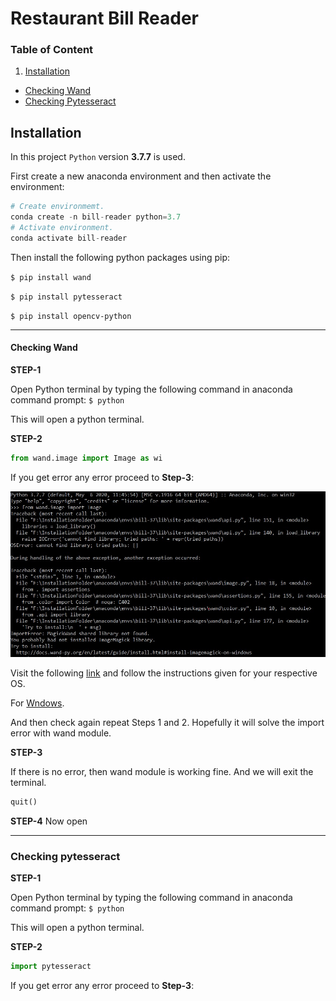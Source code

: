# Restaurant Bill Reader

### Table of Content
1. [Installation](#installation)
  - [Checking Wand](#checking-Wand)
  - [Checking Pytesseract](#checking-pytesseract)
  



## Installation
In this project `Python` version **3.7.7** is used.

First create a new anaconda environment and then activate the environment:
```python
# Create environmemt.
conda create -n bill-reader python=3.7
# Activate environment.
conda activate bill-reader
```

Then install the following python packages using pip:

`$ pip install wand`

`$ pip install pytesseract`

`$ pip install opencv-python`

---

  #### Checking Wand
  
  **STEP-1**
  
  Open Python terminal by typing the following command in anaconda command prompt:
  `$ python`
  
  This will open a python terminal.

  **STEP-2**

  ```python
  from wand.image import Image as wi
  ```
  
  If you get error any error proceed to **Step-3**:
  
  ![Wand Error Images](/readme-assets/wand-error.jpg)
  
  Visit the following [link](https://docs.wand-py.org/en/latest/guide/install.html) and follow the instructions given for your respective OS.
  
  For [Wndows](https://docs.wand-py.org/en/latest/guide/install.html#install-imagemagick-on-windows).
  
  And then check again repeat Steps 1 and 2. Hopefully it will solve the import error with wand module.
  
  **STEP-3**
  
  If there is no error, then wand module is working fine.
  And we will exit the terminal.

  ```python
  quit()
  ```
  
  **STEP-4**
  Now open 
  
  
  ---
  
  ### Checking pytesseract
 
  **STEP-1**
  
  Open Python terminal by typing the following command in anaconda command prompt:
  `$ python`
  
  This will open a python terminal.

  **STEP-2**

  ```python
  import pytesseract
  ```
  
  If you get error any error proceed to **Step-3**:
  
 
 
 
